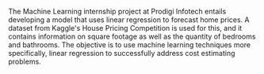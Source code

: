 The Machine Learning internship project at Prodigi Infotech entails developing a model that uses linear regression to forecast home prices. A dataset from Kaggle's House Pricing Competition is used for this, and it contains information on square footage as well as the quantity of bedrooms and bathrooms. The objective is to use machine learning techniques more specifically, linear regression to successfully address cost estimating problems.
